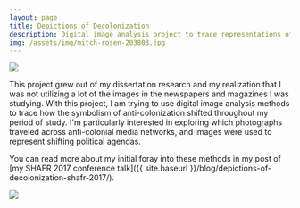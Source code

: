 ```yaml
---
layout: page
title: Depictions of Decolonization
description: Digital image analysis project to trace representations of anti-colonialism, 2017-Present
img: /assets/img/mitch-rosen-203803.jpg
---
```


<img src="{{ site.baseurl }}/assets/img/median_v_brightness_full.jpg" id="project_img" />

This project grew out of my dissertation research and my realization that I was not utilizing a lot of the images in the newspapers and magazines I was studying. With this project, I am trying to use digital image analysis methods to trace how the symbolism of anti-colonization shifted throughout my period of study. I'm particularly interested in exploring which photographs traveled across anti-colonial media networks, and images were used to represent shifting political agendas. 

You can read more about my initial foray into these methods in my post of [my SHAFR 2017 conference talk]({{ site.baseurl }}/blog/depictions-of-decolonization-shafr-2017/).

<img src="{{ site.baseurl }}/assets/img/Plots_of_covers.gif" id="project_img" />